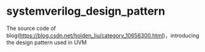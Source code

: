 # systemverilog_design_pattern
The source code of blog(https://blog.csdn.net/holden_liu/category_10656300.html)，introducing the design pattern used in UVM
